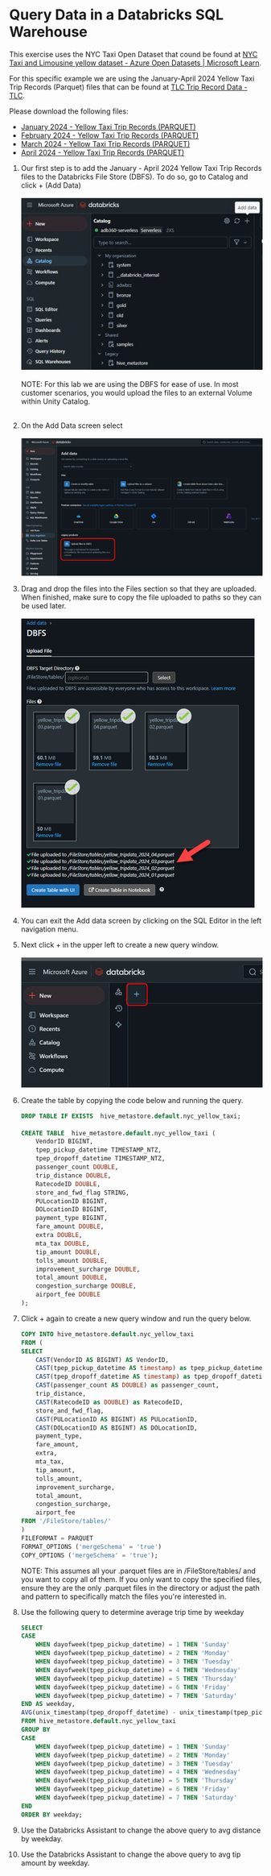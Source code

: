# Query Data in a Databricks SQL Warehouse

This exercise uses the NYC Taxi Open Dataset that cound be found at [NYC Taxi and Limousine yellow dataset - Azure Open Datasets | Microsoft Learn](https://learn.microsoft.com/en-us/azure/open-datasets/dataset-taxi-yellow?tabs=azureml-opendatasets).

For this specific example we are using the January-April 2024 Yellow Taxi Trip Records (Parquet) files that can be found at [TLC Trip Record Data - TLC](https://www.nyc.gov/site/tlc/about/tlc-trip-record-data.page). 

Please download the following files:
* [January 2024 - Yellow Taxi Trip Records (PARQUET)](https://d37ci6vzurychx.cloudfront.net/trip-data/yellow_tripdata_2024-01.parquet)
* [February 2024 - Yellow Taxi Trip Records (PARQUET)](https://d37ci6vzurychx.cloudfront.net/trip-data/yellow_tripdata_2024-02.parquet)
* [March 2024 - Yellow Taxi Trip Records (PARQUET)](https://d37ci6vzurychx.cloudfront.net/trip-data/yellow_tripdata_2024-03.parquet)
* [April 2024 - Yellow Taxi Trip Records (PARQUET)](https://d37ci6vzurychx.cloudfront.net/trip-data/yellow_tripdata_2024-04.parquet)


1. Our first step is to add the January - April 2024 Yellow Taxi Trip Records files to the Databricks File Store (DBFS).  To do so, go to Catalog and click + (Add Data)  <BR>&nbsp;<BR>
![picture alt](/imagery/dwh_05_add_data.jpeg)<BR>&nbsp;<BR>
NOTE: For this lab we are using the DBFS for ease of use.  In most customer scenarios, you would upload the files to an external Volume within Unity Catalog. <BR>&nbsp;<BR>

2. On the Add Data screen select <BR>&nbsp;<BR>
![picture alt](/imagery/dwh_06_add_data_upload.png)

3. Drag and drop the files into the Files section so that they are uploaded.  When finished, make sure to copy the file uploaded to paths so they can be used later.  <BR>&nbsp;<BR>
![picture alt](/imagery/dwh_07_add_files.png)

4. You can exit the Add data screen by clicking on the SQL Editor in the left navigation menu.  

5. Next click + in the upper left to create a new query window. <BR>&nbsp;<BR>
![picture alt](/imagery/dwh_08_add_query.png)

6. Create the table by copying the code below and running the query.

    ```sql
    DROP TABLE IF EXISTS  hive_metastore.default.nyc_yellow_taxi;

    CREATE TABLE  hive_metastore.default.nyc_yellow_taxi ( 
        VendorID BIGINT, 
        tpep_pickup_datetime TIMESTAMP_NTZ, 
        tpep_dropoff_datetime TIMESTAMP_NTZ, 
        passenger_count DOUBLE, 
        trip_distance DOUBLE, 
        RatecodeID DOUBLE, 
        store_and_fwd_flag STRING, 
        PULocationID BIGINT, 
        DOLocationID BIGINT, 
        payment_type BIGINT, 
        fare_amount DOUBLE, 
        extra DOUBLE, 
        mta_tax DOUBLE, 
        tip_amount DOUBLE, 
        tolls_amount DOUBLE, 
        improvement_surcharge DOUBLE, 
        total_amount DOUBLE, 
        congestion_surcharge DOUBLE, 
        airport_fee DOUBLE 
    );
    ```

7. Click + again to create a new query window and run the query below.

    ```sql
    COPY INTO hive_metastore.default.nyc_yellow_taxi
    FROM (
    SELECT 
        CAST(VendorID AS BIGINT) AS VendorID,
        CAST(tpep_pickup_datetime AS timestamp) as tpep_pickup_datetime,
        CAST(tpep_dropoff_datetime AS timestamp) as tpep_dropoff_datetime,
        CAST(passenger_count AS DOUBLE) as passenger_count,
        trip_distance,
        CAST(RatecodeID as DOUBLE) as RatecodeID,
        store_and_fwd_flag,
        CAST(PULocationID AS BIGINT) AS PULocationID, 
        CAST(DOLocationID AS BIGINT) AS DOLocationID, 
        payment_type,
        fare_amount,
        extra,
        mta_tax,
        tip_amount,
        tolls_amount,
        improvement_surcharge,
        total_amount,
        congestion_surcharge,
        airport_fee
    FROM '/FileStore/tables/'
    )
    FILEFORMAT = PARQUET 
    FORMAT_OPTIONS ('mergeSchema' = 'true') 
    COPY_OPTIONS ('mergeSchema' = 'true');
    ```
    NOTE:  This assumes all your .parquet files are in /FileStore/tables/ and you want to copy all of them. If you only want to copy the specified files, ensure they are the only .parquet files in the directory or adjust the path and pattern to specifically match the files you're interested in.

8. Use the following query to determine average trip time by weekday

    ```sql
    SELECT 
    CASE 
        WHEN dayofweek(tpep_pickup_datetime) = 1 THEN 'Sunday'
        WHEN dayofweek(tpep_pickup_datetime) = 2 THEN 'Monday'
        WHEN dayofweek(tpep_pickup_datetime) = 3 THEN 'Tuesday'
        WHEN dayofweek(tpep_pickup_datetime) = 4 THEN 'Wednesday'
        WHEN dayofweek(tpep_pickup_datetime) = 5 THEN 'Thursday'
        WHEN dayofweek(tpep_pickup_datetime) = 6 THEN 'Friday'
        WHEN dayofweek(tpep_pickup_datetime) = 7 THEN 'Saturday'
    END AS weekday,
    AVG(unix_timestamp(tpep_dropoff_datetime) - unix_timestamp(tpep_pickup_datetime)) / 60 AS avg_trip_time_minutes
    FROM hive_metastore.default.nyc_yellow_taxi
    GROUP BY 
    CASE 
        WHEN dayofweek(tpep_pickup_datetime) = 1 THEN 'Sunday'
        WHEN dayofweek(tpep_pickup_datetime) = 2 THEN 'Monday'
        WHEN dayofweek(tpep_pickup_datetime) = 3 THEN 'Tuesday'
        WHEN dayofweek(tpep_pickup_datetime) = 4 THEN 'Wednesday'
        WHEN dayofweek(tpep_pickup_datetime) = 5 THEN 'Thursday'
        WHEN dayofweek(tpep_pickup_datetime) = 6 THEN 'Friday'
        WHEN dayofweek(tpep_pickup_datetime) = 7 THEN 'Saturday'
    END
    ORDER BY weekday;
    ```

9. Use the Databricks Assistant to change the above query to avg distance by weekday. 

10. Use the Databricks Assistant to change the above query to avg tip amount by weekday. 